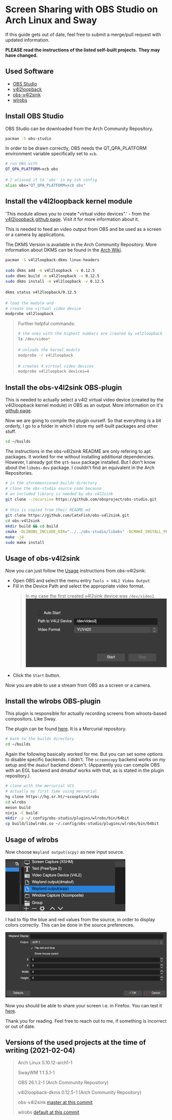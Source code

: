 Screen Sharing with OBS Studio on Arch Linux and Sway
===
If this guide gets out of date, 
feel free to submit a merge/pull request with updated information.

**PLEASE read the instructions of the listed self-built projects.**
**They may have changed.**


## Used Software
- [OBS Studio](https://obsproject.com/)
- [v4l2loopback](https://github.com/umlaeute/v4l2loopback)
- [obs-v4l2sink](https://github.com/CatxFish/obs-v4l2sink)
- [wlrobs](https://hg.sr.ht/~scoopta/wlrobs)


## Install OBS Studio
OBS Studio can be downloaded from the Arch Community Repository.
```sh
pacman -S obs-studio
```

In order to be drawn correctly, 
OBS needs the QT_QPA_PLATFORM environment variable specifically set to `xcb`.
```sh
# run OBS with
QT_QPA_PLATFORM=xcb obs

# I aliased it to 'obs' in my zsh config
alias obs="QT_QPA_PLATFORM=xcb obs"
```


## Install the v4l2loopback kernel module
'This module allows you to create "virtual video devices".' - from the 
[v4l2loopback github page](https://github.com/umlaeute/v4l2loopback).
Visit it for more information about it.

This is needed to feed an video output from OBS and 
be used as a screen or a camera by applications.

The DKMS Version is available in the Arch Community Repository.
More information about DKMS can be found in the [Arch Wiki](https://wiki.archlinux.org/index.php/Dynamic_Kernel_Module_Support).

```sh
pacman -S v4l2loopback-dkms linux-headers

sudo dkms add -m v4l2loopback -v 0.12.5
sudo dkms build -m v4l2loopback -v 0.12.5
sudo dkms install -m v4l2loopback -v 0.12.5

dkms status v4l2loopback/0.12.5

# load the module and
# create one virtual video device
modprobe v4l2loopback 
```

> Further helpful commands:
>```sh
># the ones with the highest numbers are created by v4l2loopback
>ls /dev/video*
>
># unloads the kernel module
>modprobe -r v4l2loopback
>
># creates 4 virtual video devices
>modprobe v4l2loopback devices=4
>```


## Install the obs-v4l2sink OBS-plugin
This is needed to actually select a v4l2 virtual video device 
(created by the v4l2loopback kernel module) in OBS as an output.
More information on it's [github page](https://github.com/CatxFish/obs-v4l2sink).

Now we are going to compile the plugin ourself.
So that everything is a bit orderly, 
I go to a folder in which I store my self-built packages and other stuff.
```sh
cd ~/builds
```

The instructions in the obs-v4l2sink README are only refering to apt packages.
It worked for me without installing additional dependencies.
However, I already got the `qt5-base` package installed.
But I don't know about the `libobs-dev` package. 
I couldn't find an equivalent in the Arch Repositories.

```sh
# in the aforementioned builds directory 
# clone the obs-studio source code because 
# an included library is needed by obs-v4l2sink
git clone --recursive https://github.com/obsproject/obs-studio.git

# this is copied from their README.md
git clone https://github.com/CatxFish/obs-v4l2sink.git
cd obs-v4l2sink
mkdir build && cd build
cmake -DLIBOBS_INCLUDE_DIR="../../obs-studio/libobs" -DCMAKE_INSTALL_PREFIX=/usr ..
make -j4
sudo make install
```


## Usage of obs-v4l2sink
Now you can just follow the [Usage](https://github.com/CatxFish/obs-v4l2sink/blob/master/README.md#usage-with-v4l2loopback) instructions from obs-v4l2sink:

- Open OBS and select the menu entry `Tools > V4L2 Video Output` 
- Fill in the Device Path and select the appropriate video format.
    >In my case the first created v4l2sink device was `/dev/video2`.
    >![obs-v4l2sink Property Window](obs-v4l2sink-property-window.png)
- Click the `Start` button.

Now you are able to use a stream from OBS as a screen or a camera.


## Install the wlrobs OBS-plugin
This plugin is responsible for actually recording screens from wlroots-based compositors. Like Sway.

The plugin can be found [here](https://hg.sr.ht/~scoopta/wlrobs).
It is a Mercurial repository.
```sh
# back to the builds directory
cd ~/builds
```

Again the following basically worked for me.
But you can set some options to disable specific backends.
I didn't. 
The `screencopy` backend works on my setup and the `dmabuf` backend doesn't.
(Apparently you can compile OBS with an EGL backend and dmabuf works with that,
as is stated in the plugin repository.)
```sh
# clone with the mercurial VCS
# actually my first time using mercurial
hg clone https://hg.sr.ht/~scoopta/wlrobs
cd wlrobs
meson build
ninja -C build
mkdir -p ~/.config/obs-studio/plugins/wlrobs/bin/64bit
cp build/libwlrobs.so ~/.config/obs-studio/plugins/wlrobs/bin/64bit
```


## Usage of wlrobs
Now choose `Wayland output(scpy)` as new input source.

![wlrobs Source.png](wlrobs-source-add.png)

I had to flip the blue and red values from the source, 
in order to display colors correctly. 
This can be done in the source preferences.

![wlrobs Source Preferences.png](wlrobs-source-preferences.png)

Now you should be able to share your screen i.e. in Firefox.
You can test it [here](https://mozilla.github.io/webrtc-landing/gum_test.html).

Thank you for reading. 
Feel free to reach out to me, 
if something is incorrect or out of date.


## Versions of the used projects at the time of writing (2021-02-04)
> Arch Linux 5.10.12-arch1-1
>
> SwayWM 1:1.5.1-1
>
> OBS 26.1.2-1 (Arch Community Repository)
>
> v4l2loopback-dkms 0.12.5-1 (Arch Community Repository)
>
> obs-v4l2sink [master at this commit](https://github.com/CatxFish/obs-v4l2sink/commit/36d5bdb888be708ac9b22c11dff477fcd6511ccf)
>
> wlrobs [default at this commit](https://hg.sr.ht/~scoopta/wlrobs/rev/02e7fd0062aff91c02a1915f0ca29e906877a01d)

